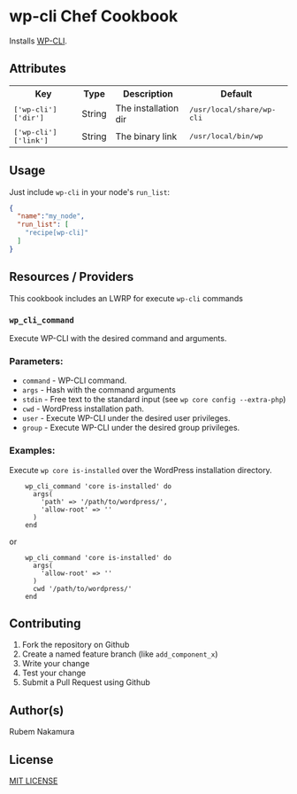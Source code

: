wp-cli Chef Cookbook
===============
Installs [WP-CLI](http://wp-cli.org/).


Attributes
----------
<table>
  <tr>
    <th>Key</th>
    <th>Type</th>
    <th>Description</th>
    <th>Default</th>
  </tr>
  <tr>
    <td><tt>['wp-cli']['dir']</tt></td>
    <td>String</td>
    <td>The installation dir</td>
    <td><tt>/usr/local/share/wp-cli</tt></td>
  </tr>
  <tr>
    <td><tt>['wp-cli']['link']</tt></td>
    <td>String</td>
    <td>The binary link</td>
    <td><tt>/usr/local/bin/wp</tt></td>
  </tr>
</table>

Usage
-----
Just include `wp-cli` in your node's `run_list`:

```json
{
  "name":"my_node",
  "run_list": [
    "recipe[wp-cli]"
  ]
}
```

Resources / Providers
---------------------

This cookbook includes an LWRP for execute `wp-cli` commands

### `wp_cli_command`

Execute WP-CLI with the desired command and arguments.

### Parameters:

* `command` - WP-CLI command.
* `args` - Hash with the command arguments
* `stdin` - Free text to the standard input (see `wp core config --extra-php`)
* `cwd` - WordPress installation path.
* `user` - Execute WP-CLI under the desired user privileges.
* `group` - Execute WP-CLI under the desired group privileges.

### Examples:

Execute `wp core is-installed` over the WordPress installation directory.

```
    wp_cli_command 'core is-installed' do
      args(
        'path' => '/path/to/wordpress/',
        'allow-root' => ''
      )
    end
```

or

```
    wp_cli_command 'core is-installed' do
      args(
        'allow-root' => ''
      )
      cwd '/path/to/wordpress/'
    end
```

Contributing
------------
1. Fork the repository on Github
2. Create a named feature branch (like `add_component_x`)
3. Write your change
4. Test your change
5. Submit a Pull Request using Github

Author(s)
---------
Rubem Nakamura

License
-------
[MIT LICENSE](http://opensource.org/licenses/MIT)

